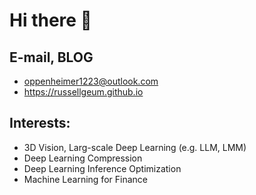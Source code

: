 # Hi there 👋
## E-mail, BLOG
- oppenheimer1223@outlook.com
- https://russellgeum.github.io  
## Interests:
- 3D Vision, Larg-scale Deep Learning (e.g. LLM, LMM)
- Deep Learning Compression  
- Deep Learning Inference Optimization
- Machine Learning for Finance
